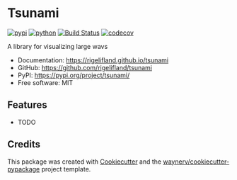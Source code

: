 # Tsunami


[![pypi](https://img.shields.io/pypi/v/tsunami.svg)](https://pypi.org/project/tsunami/)
[![python](https://img.shields.io/pypi/pyversions/tsunami.svg)](https://pypi.org/project/tsunami/)
[![Build Status](https://github.com/rigelifland/tsunami/actions/workflows/dev.yml/badge.svg)](https://github.com/rigelifland/tsunami/actions/workflows/dev.yml)
[![codecov](https://codecov.io/gh/rigelifland/tsunami/branch/main/graphs/badge.svg)](https://codecov.io/github/rigelifland/tsunami)



A library for visualizing large wavs


* Documentation: <https://rigelifland.github.io/tsunami>
* GitHub: <https://github.com/rigelifland/tsunami>
* PyPI: <https://pypi.org/project/tsunami/>
* Free software: MIT


## Features

* TODO

## Credits

This package was created with [Cookiecutter](https://github.com/audreyr/cookiecutter) and the [waynerv/cookiecutter-pypackage](https://github.com/waynerv/cookiecutter-pypackage) project template.
